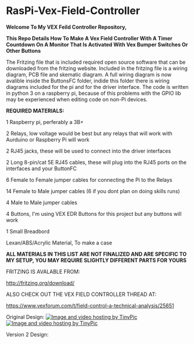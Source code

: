 # RasPi-Vex-Field-Controller
**Welcome To My VEX Feild Controller Repository,**

**This Repo Details How To Make A Vex Field Controller With A Timer Countdown On A Monitor That Is Activated With Vex Bumper Switches Or Other Buttons**


The Fritzing file that is included required open source software that can be downloaded from the fritzing website.  Included in the fritzing file is a wiring diagram, PCB file and skematic diagram.  A full wiring diagram is now avalible inside the ButtonsFC folder, indide this folder there is wiring diagrams included for the pi and for the driver interface.  The code is written in python 3 on a raspberry pi, because of this problems with the GPIO lib may be experienced when editing code on non-Pi devices.


**REQUIRED MATERIALS:**

1 Raspberry pi, perferably a 3B+

2 Relays, low voltage would be best but any relays that will work with Aurduino or Raspberry Pi will work

2 RJ45 jacks, these will be used to connect into the driver interfaces

2 Long 8-pin/cat 5E RJ45 cables, these will plug into the RJ45 ports on the interfaces and your ButtonFC

6 Female to Female jumper cables for connecting the Pi to the Relays

14 Female to Male jumper cables  (6 if you dont plan on doing skills runs)

4 Male to Male jumper cables

4 Buttons, I'm using VEX EDR Buttons for this project but any buttons will work

1 Small Breadbord

Lexan/ABS/Acrylic Material, To make a case

**ALL MATERIALS IN THIS LIST ARE NOT FINALIZED AND ARE SPECIFIC TO MY SETUP, YOU MAY REQUIRE SLIGHTLY DIFFERENT PARTS FOR YOURS**

FRITZING IS AVALABLE FROM:

http://fritzing.org/download/

ALSO CHECK OUT THE VEX FIELD CONTROLLER THREAD AT:

https://www.vexforum.com/t/field-control-a-technical-analysis/25651

Original Design:
<a href="http://tinypic.com?ref=295pch2" target="_blank"><img src="http://i66.tinypic.com/295pch2.jpg" border="0" alt="Image and video hosting by TinyPic"></a>
<a href="http://tinypic.com?ref=2dha9s8" target="_blank"><img src="http://i66.tinypic.com/2dha9s8.jpg" border="0" alt="Image and video hosting by TinyPic"></a>


Version 2 Design:
